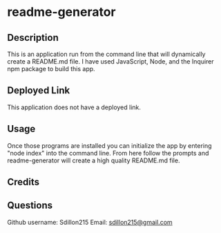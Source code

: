 # readme-generator

## Description
This is an application run from the command line that will dynamically create a README.md file. I have used JavaScript, Node, and the Inquirer npm package to build this app.

## Deployed Link
This application does not have a deployed link.

## Usage
Once those programs are installed you can initialize the app by entering "node index" into the command line. From here follow the prompts and readme-generator will create a high quality README.md file.

## Credits




## Questions
Github username: Sdillon215
Email: sdillon215@gmail.com
